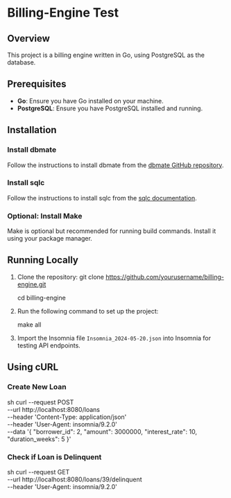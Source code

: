 # Billing-Engine Test

## Overview
This project is a billing engine written in Go, using PostgreSQL as the database.

## Prerequisites
- **Go**: Ensure you have Go installed on your machine.
- **PostgreSQL**: Ensure you have PostgreSQL installed and running.

## Installation

### Install dbmate
Follow the instructions to install dbmate from the [dbmate GitHub repository](https://github.com/amacneil/dbmate?tab=readme-ov-file#installation).

### Install sqlc
Follow the instructions to install sqlc from the [sqlc documentation](https://docs.sqlc.dev/en/stable/overview/install.html).

### Optional: Install Make
Make is optional but recommended for running build commands. Install it using your package manager.

## Running Locally
1. Clone the repository:
    git clone https://github.com/yourusername/billing-engine.git
    
    cd billing-engine


2. Run the following command to set up the project:

    make all


3. Import the Insomnia file `Insomnia_2024-05-20.json` into Insomnia for testing API endpoints.

## Using cURL

### Create New Loan

sh
curl --request POST \
--url http://localhost:8080/loans \
--header 'Content-Type: application/json' \
--header 'User-Agent: insomnia/9.2.0' \
--data '{
"borrower_id": 2,
"amount": 3000000,
"interest_rate": 10,
"duration_weeks": 5
}'


### Check if Loan is Delinquent

sh
curl --request GET \
--url http://localhost:8080/loans/39/delinquent \
--header 'User-Agent: insomnia/9.2.0'

